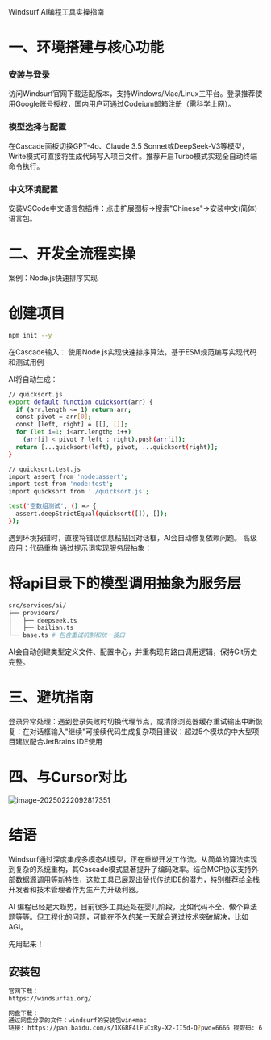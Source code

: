 <!--
 * @Author: JavaPub
 * @Date: 2025-02-22 09:38:02
 * @LastEditors: your name
 * @LastEditTime: 2025-02-22 09:38:06
 * @Description: Here is the JavaPub code base. Search JavaPub on the whole web.
 * @FilePath: /JavaPub-Blog/docs/posts/ai/WindsurfAI编程工具.md
-->

Windsurf AI编程工具实操指南

# 一、环境搭建与核心功能

### 安装与登录

访问Windsurf官网下载适配版本，支持Windows/Mac/Linux三平台。登录推荐使用Google账号授权，国内用户可通过Codeium邮箱注册（需科学上网）。

### 模型选择与配置

在Cascade面板切换GPT-4o、Claude 3.5 Sonnet或DeepSeek-V3等模型，Write模式可直接将生成代码写入项目文件。推荐开启Turbo模式实现全自动终端命令执行。

### 中文环境配置

安装VSCode中文语言包插件：点击扩展图标→搜索"Chinese"→安装中文(简体)语言包。

# 二、开发全流程实操

案例：Node.js快速排序实现

# 创建项目

```bash
npm init --y
```

在Cascade输入：
使用Node.js实现快速排序算法，基于ESM规范编写实现代码和测试用例

AI将自动生成：

```bash
// quicksort.js
export default function quicksort(arr) {
  if (arr.length <= 1) return arr;
  const pivot = arr[0];
  const [left, right] = [[], []];
  for (let i=1; i<arr.length; i++) 
    (arr[i] < pivot ? left : right).push(arr[i]);
  return [...quicksort(left), pivot, ...quicksort(right)];
}

// quicksort.test.js
import assert from 'node:assert';
import test from 'node:test';
import quicksort from './quicksort.js';

test('空数组测试', () => {
  assert.deepStrictEqual(quicksort([]), []);
});
```

遇到环境报错时，直接将错误信息粘贴回对话框，AI会自动修复依赖问题。
高级应用：代码重构
通过提示词实现服务层抽象：
# 将api目录下的模型调用抽象为服务层

```bash
src/services/ai/
├── providers/
│   ├── deepseek.ts
│   ├── bailian.ts
└── base.ts # 包含重试机制和统一接口
```

AI会自动创建类型定义文件、配置中心，并重构现有路由调用逻辑，保持Git历史完整。

# 三、避坑指南

登录异常处理：遇到登录失败时切换代理节点，或清除浏览器缓存重试输出中断恢复：在对话框输入"继续"可接续代码生成复杂项目建议：超过5个模块的中大型项目建议配合JetBrains IDE使用

# 四、与Cursor对比



![image-20250222092817351](https://javapub-common-oss.oss-cn-beijing.aliyuncs.com/javapub/202502220928816.png)



# 结语

Windsurf通过深度集成多模态AI模型，正在重塑开发工作流。从简单的算法实现到复杂的系统重构，其Cascade模式显著提升了编码效率。结合MCP协议支持外部数据源调用等新特性，这款工具已展现出替代传统IDE的潜力，特别推荐给全栈开发者和技术管理者作为生产力升级利器。

AI 编程已经是大趋势，目前很多工具还处在婴儿阶段，比如代码不全、做个算法题等等。但工程化的问题，可能在不久的某一天就会通过技术突破解决，比如 AGI。

先用起来！

## 安装包

```bash
官网下载： 
https://windsurfai.org/

网盘下载：
通过网盘分享的文件：windsurf的安装包win+mac
链接: https://pan.baidu.com/s/1KGRF4lFuCxRy-X2-II5d-Q?pwd=6666 提取码: 6666 
```

